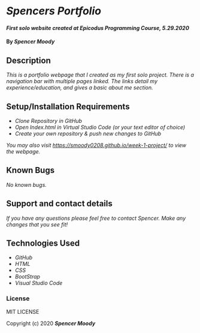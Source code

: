 # _Spencers Portfolio_

#### _First solo website created at Epicodus      Programming Course, 5.29.2020_

#### By _**Spencer Moody**_

## Description

_This is a portfolio webpage that I created as my first solo project. There is a navigation bar with multiple pages linked. The links detail my experience/education, and gives a basic about me section._

## Setup/Installation Requirements

* _Clone Repository in GitHub_
* _Open Index.html in Virtual Studio Code (or your text editor of choice)_
* _Create your own repository & push new changes to GitHub_

_You may also visit https://smoody0208.github.io/week-1-project/ to view the webpage._

## Known Bugs

_No known bugs._

## Support and contact details

_If you have any questions please feel free to contact Spencer. Make any changes that you see fit!_

## Technologies Used

* _GitHub_
* _HTML_
* _CSS_
* _BootStrap_
* _Visual Studio Code_

### License

MIT LICENSE

Copyright (c) 2020 **_Spencer Moody_**